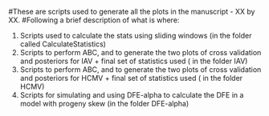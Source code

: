 #These are scripts used to generate all the plots in the manuscript - XX by XX.
#Following a brief description of what is where:

1) Scripts used to calculate the stats using sliding windows (in the folder called CalculateStatistics)
2) Scripts to perform ABC, and to generate the two plots of cross validation and posteriors for IAV + final set of statistics used ( in the folder IAV)
3) Scripts to perform ABC, and to generate the two plots of cross validation and posteriors for HCMV + final set of statistics used ( in the folder HCMV)
4) Scripts for simulating and using DFE-alpha to calculate the DFE in a model with progeny skew (in the folder DFE-alpha)
